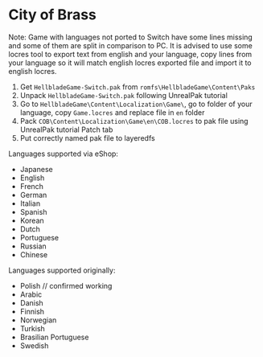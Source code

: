 # City of Brass

Note: Game with languages not ported to Switch have some lines missing and some of them are split in comparison to PC. It is advised to use some locres tool to export text from english and your language, copy lines from your language so it will match english locres exported file and import it to english locres.

1. Get `HellbladeGame-Switch.pak` from `romfs\HellbladeGame\Content\Paks`
2. Unpack `HellbladeGame-Switch.pak` following UnrealPak tutorial
3. Go to `HellbladeGame\Content\Localization\Game\`, go to folder of your language, copy `Game.locres` and replace file in `en` folder
4. Pack `COB\Content\Localization\Game\en\COB.locres` to pak file using UnrealPak tutorial Patch tab
5. Put correctly named pak file to layeredfs

Languages supported via eShop:
- Japanese
- English
- French
- German
- Italian
- Spanish
- Korean
- Dutch
- Portuguese
- Russian
- Chinese

Languages supported originally:
- Polish // confirmed working
- Arabic
- Danish
- Finnish
- Norwegian
- Turkish
- Brasilian Portuguese
- Swedish
